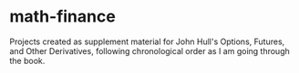 # math-finance
Projects created as supplement material for John Hull's Options, Futures, and Other Derivatives, following chronological order as I am going through the book.

